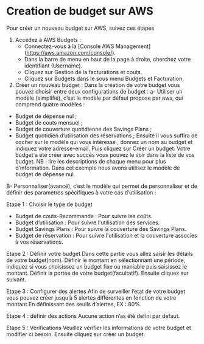 # Creation de budget sur AWS

Pour créer un nouveau budget sur AWS, suivez ces étapes 
1. Accédez à AWS Budgets :
   - Connectez-vous à la [Console AWS Management] (https://aws.amazon.com/console/).
   - Dans la barre de menu en haut de la page à droite, cherchez votre identifiant (Username).
   - Cliquez sur Gestion de la facturations et couts.
   - Cliquez sur Budgets dans le sous menu Budgets et Facturation.
 2. Créer un nouveau budget :
Dans la création de votre budget vous pouvez choisir entre deux configurations de budget :
a-	Utiliser un modèle (simplifié), c’est le modèle par défaut propose par aws, qui comprend quatre modèles :
   - Budget de dépense nul ;
   - Budget de couts mensuel ;
   - Budget de couverture quotidienne des Savings Plans ;
   - Budget quotidien d’utilisation des réservations ;
Ensuite il vous suffira de cocher sur le modèle qui vous intéresse , donnez un nom au budget et indiquez votre adresse-email. Puis cliquez sur Créer un budget.
Votre budget a été créer avec succès vous pouvez le voir dans la liste de vos budget.
NB : lire les descriptions de chaque menu pour plus d’information.
Dans cet exemple nous avons utilisez le modèle de budget de dépense nul.


B-	Personnaliser(avancé), c’est le modèle qui permet de personnaliser et de définir des paramètres spécifiques à votre cas d’utilisation :

Etape 1 : Choisir le type de budget
   - Budget de couts-Recommande : Pour suivre les coûts.
   - Budget d’utilisation : Pour suivre l'utilisation des services.
   - Budget Savings Plans : Pour suivre la couverture des Savings Plans.
   - Budget de réservation : Pour suivre l'utilisation et la couverture associes à vos réservations.
     
Etape 2 : Définir votre budget
Dans cette partie vous allez saisir les détails de votre budget(nom).
Définir le montant en sélectionnant une période, indiquez si vous choisissez un budget fixe ou maniable puis saisissez le montant.
Définir la portee de votre budget(facultatif).
Ensuite cliquez sur suivant.

Etape 3 : Configurer des alertes
Afin de surveiller l’etat de votre budget vous pouvez créer jusqu’à 5 alertes différentes en fonction de votre montant.En définissant des seuils d’alertes, EX : 80%.

Etape 4 : définir des actions
Aucune action n’as été defini par defaut.

Etape 5 : Vérifications
Veuillez vérifier les informations de votre budget et modifier ci besoin.
Ensuite cliquez sur créer un budget.



